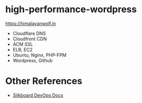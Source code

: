 # high-performance-wordpress
https://himalayanwolf.in

- Cloudflare DNS
- Cloudfront CDN
- ACM SSL
- ELB, EC2
- Ubuntu, Nginx, PHP-FPM
- Wordpress, Github

# Other References
- [Silkboard DevOps Docs](https://github.com/silkboardcloud/docs/tree/master/docs)
